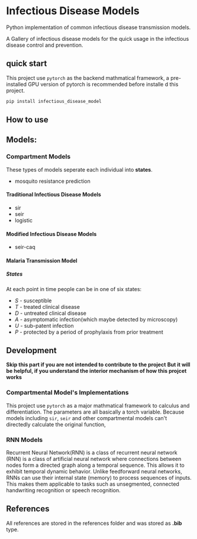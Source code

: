 # Infectious Disease Models
Python implementation of common infectious disease transmission models.

A Gallery of infectious disease models for the quick usage in the infectious disease control and prevention.

## quick start
This project use `pytorch` as the backend mathmatical framework, a pre-installed GPU version of pytorch is recommended before installe d this project.
```bash
pip install infectious_disease_model
```

## How to use

## Models:

### Compartment Models
These types of models seperate each individual into **states**.
- mosquito resistance prediction

#### Traditional Infectious Disease Models
- sir
- seir
- logistic

#### Modified Infectious Disease Models
- seir-caq

#### Malaria Transmission Model

##### States
At each point in time people can be in one of six states:
- *S* - susceptible
- *T* - treated clinical disease
- *D* - untreated clinical disease
- *A* - asymptomatic infection(which maybe detected by microscopy)
- *U* - sub-patent infection
- *P* - protected by a period of prophylaxis from prior treatment

## Development
**Skip this part if you are not intended to contribute to the project**
**But it will be helpful, if you understand the interior mechanism of how this projcet works**
### Compartmental Model's Implementations
This project use `pytorch` as a major mathmatical framework to calculus and differentiation. The parameters are all basically a torch variable.
Because models including `sir`, `seir` and other compartmental models can't directedly calculate the original function,

### RNN Models
Recurrent Neural Network(RNN) is a class of recurrent neural network (RNN) is a class of artificial neural network where connections between nodes form a directed graph along a temporal sequence. This allows it to exhibit temporal dynamic behavior. Unlike feedforward neural networks, RNNs can use their internal state (memory) to process sequences of inputs. This makes them applicable to tasks such as unsegmented, connected handwriting recognition or speech recognition.

## References
All references are stored in the references folder and was stored as **.bib** type.
